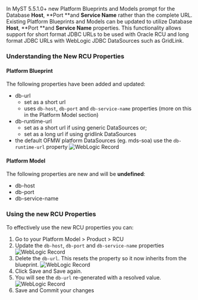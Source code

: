 In MyST 5.5.1.0+ new Platform Blueprints and Models prompt for the Database **Host**, **Port **and **Service Name** rather than the complete URL. Existing Platform Blueprints and Models can be updated to utilize Database **Host**, **Port **and **Service Name** properties. This functionality allows support for short format JDBC URLs to be used with Oracle RCU and long format JDBC URLs with WebLogic JDBC DataSources such as GridLink.

### Understanding the New RCU Properties
#### Platform Blueprint
The following properties have been added and updated:
* db-url
  * set as a short url
  * uses `db-host`, `db-port` and `db-service-name` properties (more on this in the Platform Model section)
* db-runtime-url
  * set as a short url if using generic DataSources or;
  * set as a long url if using gridlink DataSources
* the default OFMW platform DataSources (eg. mds-soa) use the `db-runtime-url` property
  ![WebLogic Record](/platform-configuration/upgrading-to-v5510+-new-rcu-properties/blueprint_db_url.png)

#### Platform Model
The following properties are new and will be **undefined**:
* db-host
* db-port
* db-service-name

### Using the new RCU Properties
To effectively use the new RCU properties you can:
1. Go to your Platform Model > Product > RCU
2. Update the `db-host`, `db-port` and `db-service-name` properties
 ![WebLogic Record](/platform-configuration/upgrading-to-v5510+-new-rcu-properties/new_db_props.png)
3. Delete the `db-url`. This resets the property so it now inherits from the blueprint.
 ![WebLogic Record](/platform-configuration/upgrading-to-v5510+-new-rcu-properties/delete_db_url.png)
4. Click Save and Save again.
5. You will see the `db-url` re-generated with a resolved value.
 ![WebLogic Record](/platform-configuration/upgrading-to-v5510+-new-rcu-properties/delete_db_url2.png)
6. Save and Commit your changes


